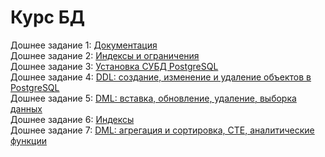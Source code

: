 # Курс БД
Дошнее задание 1: [Документация](https://github.com/ArinichElena/Documentation)  
Дошнее задание 2: [Индексы и ограничения](https://github.com/ArinichElena/indexes_and_constraints)  
Дошнее задание 3: [Установка СУБД PostgreSQL](https://github.com/ArinichElena/PostgreSQL)  
Дошнее задание 4: [DDL: создание, изменение и удаление объектов в PostgreSQL](https://github.com/ArinichElena/DDL)  
Дошнее задание 5: [DML: вставка, обновление, удаление, выборка данных](https://github.com/ArinichElena/DML)  
Дошнее задание 6: [Индексы](https://github.com/ArinichElena/create_index)  
Дошнее задание 7: [DML: агрегация и сортировка, CTE, аналитические функции](https://github.com/ArinichElena/DML_2)
